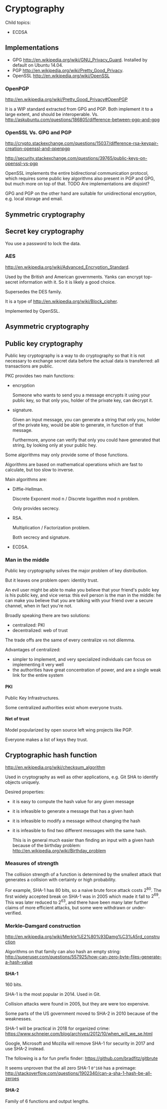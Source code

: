 # Cryptography

Child topics:

- ECDSA

## Implementations

- GPG <http://en.wikipedia.org/wiki/GNU_Privacy_Guard>. Installed by default on Ubuntu 14.04.
- PGP <http://en.wikipedia.org/wiki/Pretty_Good_Privacy>.
- OpenSSL <http://en.wikipedia.org/wiki/OpenSSL>

### OpenPGP

<http://en.wikipedia.org/wiki/Pretty_Good_Privacy#OpenPGP>

It is a WIP standard extracted from GPG and PGP. Both implement it to a large extent, and should be interoperable. Vs. <http://askubuntu.com/questions/186805/difference-between-pgp-and-gpg>

### OpenSSL Vs. GPG and PGP

<http://crypto.stackexchange.com/questions/15037/difference-rsa-keypair-creation-openssl-and-openpgp>

<http://security.stackexchange.com/questions/39765/public-keys-on-openssl-vs-pgp>

OpenSSL implements the entire bidirectional communication protocol, which requires some public key algorithms also present in PGP and GPG, but much more on top of that. TODO Are implementations are disjoint?

GPG and PGP on the other hand are suitable for unidirectional encryption, e.g. local storage and email.

## Symmetric cryptography

## Secret key cryptography

You use a password to lock the data.

### AES

<http://en.wikipedia.org/wiki/Advanced_Encryption_Standard>.

Used by the British and American governments. Yanks can encrypt top-secret information with it. So it is likely a good choice.

Supersedes the DES family.

It is a type of <http://en.wikipedia.org/wiki/Block_cipher>.

Implemented by OpenSSL.

## Asymmetric cryptography

## Public key cryptography

Public key cryptography is a way to do cryptography so that it is not necessary
to exchange secret data before the actual data is transferred: all transactions are public.

PKC provides two main functions:

-   encryption

    Someone who wants to send you a message encrypts it using your public key,
    so that only you, holder of the private key, can decrypt it.

-   signature.

    Given an input message, you can generate a string that only you,
    holder of the private key, would be able to generate, in function of that message.

    Furthermore, anyone can verify that only you could have generated that string,
    by looking only at your public hey.

Some algorithms may only provide some of those functions.

Algorithms are based on mathematical operations which are fast to calculate,
but too slow to inverse.

Main algorithms are:

-   Diffie-Hellman.

    Discrete Exponent mod n / Discrete logarithm mod n problem.

    Only provides secrecy.

-   RSA.

    Multiplication / Factorization problem.

    Both secrecy and signature.

-   ECDSA.

### Man in the middle

Public key cryptography solves the major problem of key distribution.

But it leaves one problem open: identity trust.

An evil user might be able to make you believe that your friend's public key is his public key, and vice versa: this evil person is the man in the middle: he can make you believe that you are talking with your friend over a secure channel, when in fact you're not.

Broadly speaking there are two solutions:

- centralized: PKI
- decentralized: web of trust

The trade offs are the same of every centralize vs not dilemma.

Advantages of centralized:

- simpler to implement, and very specialized individuals can focus on implementing it very well
- the authorities have great concentration of power, and are a single weak link for the entire system

#### PKI

Public Key Infrastructures.

Some centralized authorities exist whom everyone trusts.

#### Net of trust

Model popularized by open source left wing projects like PGP.

Everyone makes a list of keys they trust.

## Cryptographic hash function

<http://en.wikipedia.org/wiki/checksum_algorithm>

Used in cryptography as well as other applications,
e.g. Git SHA to identify objects uniquely.

Desired properties:

-   it is easy to compute the hash value for any given message

-   it is infeasible to generate a message that has a given hash

-   it is infeasible to modify a message without changing the hash

-   it is infeasible to find two different messages with the same hash.

    This is in general much easier than finding an input with a given hash because of
    the birthday problem: <http://en.wikipedia.org/wiki/Birthday_problem>

### Measures of strength

The collision strength of a function is determined by the smallest attack
that generates a collision with certainty or high probability.

For example, SHA-1 has 80 bits, so a naive brute force attack costs $2^80$.
The first widely accepted break on SHA-1 was in 2005 which made it fall to $2^69$.
This was later reduced to $2^63$, and there have been many later further claims
of more efficient attacks, but some were withdrawn or under-verified.

### Merkle–Damgard construction

<http://en.wikipedia.org/wiki/Merkle%E2%80%93Damg%C3%A5rd_construction>

Algorithms on that family can also hash an empty string:
<http://superuser.com/questions/557925/how-can-zero-byte-files-generate-a-hash-value>

#### SHA-1

160 bits.

SHA-1 is the most popular in 2014. Used in Git.

Collision attacks were found in 2005, but they are were too expensive.

Some parts of the US government moved to SHA-2 in 2010 because of the weaknesses.

SHA-1 will be practical in 2018 for organized crime:
<https://www.schneier.com/blog/archives/2012/10/when_will_we_se.html>

Google, Microsoft and Mozilla will remove SHA-1
for security in 2017 and use SHA-2 instead.

The following is a for fun prefix finder: <https://github.com/bradfitz/gitbrute>

It seems unproven that the all zero SHA-1  `0^160` has a preimage:
<http://stackoverflow.com/questions/1902340/can-a-sha-1-hash-be-all-zeroes>

#### SHA-2

Family of 6 functions and output lengths.
